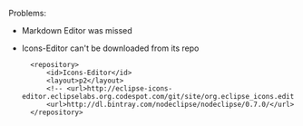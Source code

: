
Problems:

- Markdown Editor was missed 
- Icons-Editor can't be downloaded from its repo

		<repository>
			<id>Icons-Editor</id>
			<layout>p2</layout>
			<!-- <url>http://eclipse-icons-editor.eclipselabs.org.codespot.com/git/site/org.eclipse_icons.editor.site/</url> 
			<url>http://dl.bintray.com/nodeclipse/nodeclipse/0.7.0/</url>
		</repository>
